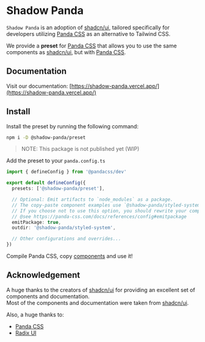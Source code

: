 # Shadow Panda

`Shadow Panda` is an adoption of [shadcn/ui](https://ui.shadcn.com/), tailored specifically for developers utilizing [Panda CSS](https://panda-css.com/) as an alternative to Tailwind CSS.

We provide a **preset** for [Panda CSS](https://panda-css.com/) that allows you to use the same components as [shadcn/ui](https://ui.shadcn.com/), but with [Panda CSS](https://panda-css.com/).

## Documentation

Visit our documentation: [https://shadow-panda.vercel.app/](https://shadow-panda.vercel.app/)

## Install

Install the preset by running the following command:

```bash
npm i -D @shadow-panda/preset
```

> NOTE: This package is not published yet (WIP)

Add the preset to your `panda.config.ts`

```ts
import { defineConfig } from '@pandacss/dev'

export default defineConfig({
  presets: ['@shadow-panda/preset'],

  // Optional: Emit artifacts to `node_modules` as a package.
  // The copy-paste component examples use `@shadow-panda/styled-system` as the import path of the generated files.
  // If you choose not to use this option, you should rewrite your component imports as needed.
  // @see https://panda-css.com/docs/references/config#emitpackage
  emitPackage: true,
  outdir: '@shadow-panda/styled-system',

  // Other configurations and overrides...
})
```

Compile Panda CSS, copy [components](https://shadow-panda.vercel.app/docs/overview/supported-components) and use it!

## Acknowledgement

A huge thanks to the creators of [shadcn/ui](https://ui.shadcn.com/) for providing an excellent set of components and documentation.  
Most of the components and documentation were taken from [shadcn/ui](https://ui.shadcn.com/).

Also, a huge thanks to:

- [Panda CSS](https://panda-css.com/)
- [Radix UI](https://radix-ui.com/)
